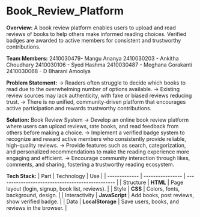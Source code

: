 # Book_Review_Platform

**Overview:** A book review platform enables users to upload and read reviews of books to help others make informed reading choices. Verified badges are awarded to active members for consistent and trustworthy contributions.

**Team Members:**
2410030479- Mangu Ananya
2410030203 - Ankitha Choudhary
2410030106 - Syed Hashma
2410030487 - Meghana Gorakanti
2410030068 - D Bharani Amoolya

**Problem Statement:** 
-> Readers often struggle to decide which books to read due to the overwhelming number of options available.
-> Existing review sources may lack authenticity, with fake or biased reviews reducing trust.
-> There is no unified, community-driven platform that encourages active participation and rewards trustworthy contributions.

**Solution:** Book Review System
-> Develop an online book review platform where users can upload reviews, rate books, and read feedback from others before making a choice.
-> Implement a verified badge system to recognize and reward active members who consistently provide reliable, high-quality reviews.
-> Provide features such as search, categorization, and personalized recommendations to make the reading experience more engaging and efficient.
-> Encourage community interaction through likes, comments, and sharing, fostering a trustworthy reading ecosystem.

**Tech Stack:**
| Part          | Technology       | Use                                              |
| ------------- | ---------------- | ------------------------------------------------ |
| Structure     | **HTML**         | Page layout (login, signup, book list, reviews). |
| Style         | **CSS**          | Colors, fonts, background, design.               |
| Interactivity | **JavaScript**   | Add books, post reviews, show verified badge.    |
| Data          | **LocalStorage** | Save users, books, and reviews in the browser.   |
